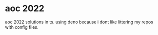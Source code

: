 # aoc 2022
aoc 2022 solutions in ts. using deno because i dont like littering my repos 
with config files. 
